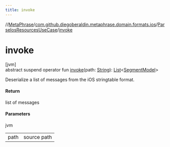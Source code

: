 ```yaml
---
title: invoke
---
```

//[MetaPhrase](../../../index.html)/[com.github.diegoberaldin.metaphrase.domain.formats.ios](../index.html)/[ParseIosResourcesUseCase](index.html)/[invoke](invoke.html)



# invoke



[jvm]\
abstract suspend operator fun [invoke](invoke.html)(path: [String](https://kotlinlang.org/api/latest/jvm/stdlib/kotlin/-string/index.html)): [List](https://kotlinlang.org/api/latest/jvm/stdlib/kotlin.collections/-list/index.html)&lt;[SegmentModel](../../com.github.diegoberaldin.metaphrase.domain.project.data/-segment-model/index.html)&gt;



Deserialize a list of messages from the iOS stringtable format.



#### Return



list of messages



#### Parameters


jvm

| | |
|---|---|
| path | source path |




